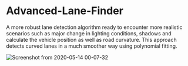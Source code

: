 # Advanced-Lane-Finder

A more robust lane detection algorithm ready to encounter more realistic scenarios such as major change in lighting conditions, shadows and calculate the vehicle position as well as road curvature. This approach detects curved lanes in a much smoother way using polynomial fitting. 

![Screenshot from 2020-05-14 00-07-32](https://user-images.githubusercontent.com/58968984/81851745-9748d100-9577-11ea-9546-d53172b70a3c.png)
